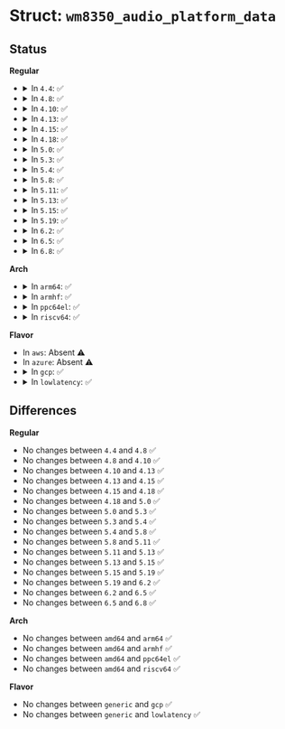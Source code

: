# Struct: <code>wm8350_audio_platform_data</code>

## Status
<b>Regular</b>
<ul>
<li>
<details>
<summary>In <code>4.4</code>: ✅</summary>

```c
struct wm8350_audio_platform_data {
    int vmid_discharge_msecs;
    int drain_msecs;
    int cap_discharge_msecs;
    int vmid_charge_msecs;
    u32 vmid_s_curve;
    u32 dis_out4;
    u32 dis_out3;
    u32 dis_out2;
    u32 dis_out1;
    u32 vroi_out4;
    u32 vroi_out3;
    u32 vroi_out2;
    u32 vroi_out1;
    u32 vroi_enable;
    u32 codec_current_on;
    u32 codec_current_standby;
    u32 codec_current_charge;
};
```
</details>
</li>
<li>
<details>
<summary>In <code>4.8</code>: ✅</summary>

```c
struct wm8350_audio_platform_data {
    int vmid_discharge_msecs;
    int drain_msecs;
    int cap_discharge_msecs;
    int vmid_charge_msecs;
    u32 vmid_s_curve;
    u32 dis_out4;
    u32 dis_out3;
    u32 dis_out2;
    u32 dis_out1;
    u32 vroi_out4;
    u32 vroi_out3;
    u32 vroi_out2;
    u32 vroi_out1;
    u32 vroi_enable;
    u32 codec_current_on;
    u32 codec_current_standby;
    u32 codec_current_charge;
};
```
</details>
</li>
<li>
<details>
<summary>In <code>4.10</code>: ✅</summary>

```c
struct wm8350_audio_platform_data {
    int vmid_discharge_msecs;
    int drain_msecs;
    int cap_discharge_msecs;
    int vmid_charge_msecs;
    u32 vmid_s_curve;
    u32 dis_out4;
    u32 dis_out3;
    u32 dis_out2;
    u32 dis_out1;
    u32 vroi_out4;
    u32 vroi_out3;
    u32 vroi_out2;
    u32 vroi_out1;
    u32 vroi_enable;
    u32 codec_current_on;
    u32 codec_current_standby;
    u32 codec_current_charge;
};
```
</details>
</li>
<li>
<details>
<summary>In <code>4.13</code>: ✅</summary>

```c
struct wm8350_audio_platform_data {
    int vmid_discharge_msecs;
    int drain_msecs;
    int cap_discharge_msecs;
    int vmid_charge_msecs;
    u32 vmid_s_curve;
    u32 dis_out4;
    u32 dis_out3;
    u32 dis_out2;
    u32 dis_out1;
    u32 vroi_out4;
    u32 vroi_out3;
    u32 vroi_out2;
    u32 vroi_out1;
    u32 vroi_enable;
    u32 codec_current_on;
    u32 codec_current_standby;
    u32 codec_current_charge;
};
```
</details>
</li>
<li>
<details>
<summary>In <code>4.15</code>: ✅</summary>

```c
struct wm8350_audio_platform_data {
    int vmid_discharge_msecs;
    int drain_msecs;
    int cap_discharge_msecs;
    int vmid_charge_msecs;
    u32 vmid_s_curve;
    u32 dis_out4;
    u32 dis_out3;
    u32 dis_out2;
    u32 dis_out1;
    u32 vroi_out4;
    u32 vroi_out3;
    u32 vroi_out2;
    u32 vroi_out1;
    u32 vroi_enable;
    u32 codec_current_on;
    u32 codec_current_standby;
    u32 codec_current_charge;
};
```
</details>
</li>
<li>
<details>
<summary>In <code>4.18</code>: ✅</summary>

```c
struct wm8350_audio_platform_data {
    int vmid_discharge_msecs;
    int drain_msecs;
    int cap_discharge_msecs;
    int vmid_charge_msecs;
    u32 vmid_s_curve;
    u32 dis_out4;
    u32 dis_out3;
    u32 dis_out2;
    u32 dis_out1;
    u32 vroi_out4;
    u32 vroi_out3;
    u32 vroi_out2;
    u32 vroi_out1;
    u32 vroi_enable;
    u32 codec_current_on;
    u32 codec_current_standby;
    u32 codec_current_charge;
};
```
</details>
</li>
<li>
<details>
<summary>In <code>5.0</code>: ✅</summary>

```c
struct wm8350_audio_platform_data {
    int vmid_discharge_msecs;
    int drain_msecs;
    int cap_discharge_msecs;
    int vmid_charge_msecs;
    u32 vmid_s_curve;
    u32 dis_out4;
    u32 dis_out3;
    u32 dis_out2;
    u32 dis_out1;
    u32 vroi_out4;
    u32 vroi_out3;
    u32 vroi_out2;
    u32 vroi_out1;
    u32 vroi_enable;
    u32 codec_current_on;
    u32 codec_current_standby;
    u32 codec_current_charge;
};
```
</details>
</li>
<li>
<details>
<summary>In <code>5.3</code>: ✅</summary>

```c
struct wm8350_audio_platform_data {
    int vmid_discharge_msecs;
    int drain_msecs;
    int cap_discharge_msecs;
    int vmid_charge_msecs;
    u32 vmid_s_curve;
    u32 dis_out4;
    u32 dis_out3;
    u32 dis_out2;
    u32 dis_out1;
    u32 vroi_out4;
    u32 vroi_out3;
    u32 vroi_out2;
    u32 vroi_out1;
    u32 vroi_enable;
    u32 codec_current_on;
    u32 codec_current_standby;
    u32 codec_current_charge;
};
```
</details>
</li>
<li>
<details>
<summary>In <code>5.4</code>: ✅</summary>

```c
struct wm8350_audio_platform_data {
    int vmid_discharge_msecs;
    int drain_msecs;
    int cap_discharge_msecs;
    int vmid_charge_msecs;
    u32 vmid_s_curve;
    u32 dis_out4;
    u32 dis_out3;
    u32 dis_out2;
    u32 dis_out1;
    u32 vroi_out4;
    u32 vroi_out3;
    u32 vroi_out2;
    u32 vroi_out1;
    u32 vroi_enable;
    u32 codec_current_on;
    u32 codec_current_standby;
    u32 codec_current_charge;
};
```
</details>
</li>
<li>
<details>
<summary>In <code>5.8</code>: ✅</summary>

```c
struct wm8350_audio_platform_data {
    int vmid_discharge_msecs;
    int drain_msecs;
    int cap_discharge_msecs;
    int vmid_charge_msecs;
    u32 vmid_s_curve;
    u32 dis_out4;
    u32 dis_out3;
    u32 dis_out2;
    u32 dis_out1;
    u32 vroi_out4;
    u32 vroi_out3;
    u32 vroi_out2;
    u32 vroi_out1;
    u32 vroi_enable;
    u32 codec_current_on;
    u32 codec_current_standby;
    u32 codec_current_charge;
};
```
</details>
</li>
<li>
<details>
<summary>In <code>5.11</code>: ✅</summary>

```c
struct wm8350_audio_platform_data {
    int vmid_discharge_msecs;
    int drain_msecs;
    int cap_discharge_msecs;
    int vmid_charge_msecs;
    u32 vmid_s_curve;
    u32 dis_out4;
    u32 dis_out3;
    u32 dis_out2;
    u32 dis_out1;
    u32 vroi_out4;
    u32 vroi_out3;
    u32 vroi_out2;
    u32 vroi_out1;
    u32 vroi_enable;
    u32 codec_current_on;
    u32 codec_current_standby;
    u32 codec_current_charge;
};
```
</details>
</li>
<li>
<details>
<summary>In <code>5.13</code>: ✅</summary>

```c
struct wm8350_audio_platform_data {
    int vmid_discharge_msecs;
    int drain_msecs;
    int cap_discharge_msecs;
    int vmid_charge_msecs;
    u32 vmid_s_curve;
    u32 dis_out4;
    u32 dis_out3;
    u32 dis_out2;
    u32 dis_out1;
    u32 vroi_out4;
    u32 vroi_out3;
    u32 vroi_out2;
    u32 vroi_out1;
    u32 vroi_enable;
    u32 codec_current_on;
    u32 codec_current_standby;
    u32 codec_current_charge;
};
```
</details>
</li>
<li>
<details>
<summary>In <code>5.15</code>: ✅</summary>

```c
struct wm8350_audio_platform_data {
    int vmid_discharge_msecs;
    int drain_msecs;
    int cap_discharge_msecs;
    int vmid_charge_msecs;
    u32 vmid_s_curve;
    u32 dis_out4;
    u32 dis_out3;
    u32 dis_out2;
    u32 dis_out1;
    u32 vroi_out4;
    u32 vroi_out3;
    u32 vroi_out2;
    u32 vroi_out1;
    u32 vroi_enable;
    u32 codec_current_on;
    u32 codec_current_standby;
    u32 codec_current_charge;
};
```
</details>
</li>
<li>
<details>
<summary>In <code>5.19</code>: ✅</summary>

```c
struct wm8350_audio_platform_data {
    int vmid_discharge_msecs;
    int drain_msecs;
    int cap_discharge_msecs;
    int vmid_charge_msecs;
    u32 vmid_s_curve;
    u32 dis_out4;
    u32 dis_out3;
    u32 dis_out2;
    u32 dis_out1;
    u32 vroi_out4;
    u32 vroi_out3;
    u32 vroi_out2;
    u32 vroi_out1;
    u32 vroi_enable;
    u32 codec_current_on;
    u32 codec_current_standby;
    u32 codec_current_charge;
};
```
</details>
</li>
<li>
<details>
<summary>In <code>6.2</code>: ✅</summary>

```c
struct wm8350_audio_platform_data {
    int vmid_discharge_msecs;
    int drain_msecs;
    int cap_discharge_msecs;
    int vmid_charge_msecs;
    u32 vmid_s_curve;
    u32 dis_out4;
    u32 dis_out3;
    u32 dis_out2;
    u32 dis_out1;
    u32 vroi_out4;
    u32 vroi_out3;
    u32 vroi_out2;
    u32 vroi_out1;
    u32 vroi_enable;
    u32 codec_current_on;
    u32 codec_current_standby;
    u32 codec_current_charge;
};
```
</details>
</li>
<li>
<details>
<summary>In <code>6.5</code>: ✅</summary>

```c
struct wm8350_audio_platform_data {
    int vmid_discharge_msecs;
    int drain_msecs;
    int cap_discharge_msecs;
    int vmid_charge_msecs;
    u32 vmid_s_curve;
    u32 dis_out4;
    u32 dis_out3;
    u32 dis_out2;
    u32 dis_out1;
    u32 vroi_out4;
    u32 vroi_out3;
    u32 vroi_out2;
    u32 vroi_out1;
    u32 vroi_enable;
    u32 codec_current_on;
    u32 codec_current_standby;
    u32 codec_current_charge;
};
```
</details>
</li>
<li>
<details>
<summary>In <code>6.8</code>: ✅</summary>

```c
struct wm8350_audio_platform_data {
    int vmid_discharge_msecs;
    int drain_msecs;
    int cap_discharge_msecs;
    int vmid_charge_msecs;
    u32 vmid_s_curve;
    u32 dis_out4;
    u32 dis_out3;
    u32 dis_out2;
    u32 dis_out1;
    u32 vroi_out4;
    u32 vroi_out3;
    u32 vroi_out2;
    u32 vroi_out1;
    u32 vroi_enable;
    u32 codec_current_on;
    u32 codec_current_standby;
    u32 codec_current_charge;
};
```
</details>
</li>
</ul>
<b>Arch</b>
<ul>
<li>
<details>
<summary>In <code>arm64</code>: ✅</summary>

```c
struct wm8350_audio_platform_data {
    int vmid_discharge_msecs;
    int drain_msecs;
    int cap_discharge_msecs;
    int vmid_charge_msecs;
    u32 vmid_s_curve;
    u32 dis_out4;
    u32 dis_out3;
    u32 dis_out2;
    u32 dis_out1;
    u32 vroi_out4;
    u32 vroi_out3;
    u32 vroi_out2;
    u32 vroi_out1;
    u32 vroi_enable;
    u32 codec_current_on;
    u32 codec_current_standby;
    u32 codec_current_charge;
};
```
</details>
</li>
<li>
<details>
<summary>In <code>armhf</code>: ✅</summary>

```c
struct wm8350_audio_platform_data {
    int vmid_discharge_msecs;
    int drain_msecs;
    int cap_discharge_msecs;
    int vmid_charge_msecs;
    u32 vmid_s_curve;
    u32 dis_out4;
    u32 dis_out3;
    u32 dis_out2;
    u32 dis_out1;
    u32 vroi_out4;
    u32 vroi_out3;
    u32 vroi_out2;
    u32 vroi_out1;
    u32 vroi_enable;
    u32 codec_current_on;
    u32 codec_current_standby;
    u32 codec_current_charge;
};
```
</details>
</li>
<li>
<details>
<summary>In <code>ppc64el</code>: ✅</summary>

```c
struct wm8350_audio_platform_data {
    int vmid_discharge_msecs;
    int drain_msecs;
    int cap_discharge_msecs;
    int vmid_charge_msecs;
    u32 vmid_s_curve;
    u32 dis_out4;
    u32 dis_out3;
    u32 dis_out2;
    u32 dis_out1;
    u32 vroi_out4;
    u32 vroi_out3;
    u32 vroi_out2;
    u32 vroi_out1;
    u32 vroi_enable;
    u32 codec_current_on;
    u32 codec_current_standby;
    u32 codec_current_charge;
};
```
</details>
</li>
<li>
<details>
<summary>In <code>riscv64</code>: ✅</summary>

```c
struct wm8350_audio_platform_data {
    int vmid_discharge_msecs;
    int drain_msecs;
    int cap_discharge_msecs;
    int vmid_charge_msecs;
    u32 vmid_s_curve;
    u32 dis_out4;
    u32 dis_out3;
    u32 dis_out2;
    u32 dis_out1;
    u32 vroi_out4;
    u32 vroi_out3;
    u32 vroi_out2;
    u32 vroi_out1;
    u32 vroi_enable;
    u32 codec_current_on;
    u32 codec_current_standby;
    u32 codec_current_charge;
};
```
</details>
</li>
</ul>
<b>Flavor</b>
<ul>
<li>
In <code>aws</code>: Absent ⚠️
</li>
<li>
In <code>azure</code>: Absent ⚠️
</li>
<li>
<details>
<summary>In <code>gcp</code>: ✅</summary>

```c
struct wm8350_audio_platform_data {
    int vmid_discharge_msecs;
    int drain_msecs;
    int cap_discharge_msecs;
    int vmid_charge_msecs;
    u32 vmid_s_curve;
    u32 dis_out4;
    u32 dis_out3;
    u32 dis_out2;
    u32 dis_out1;
    u32 vroi_out4;
    u32 vroi_out3;
    u32 vroi_out2;
    u32 vroi_out1;
    u32 vroi_enable;
    u32 codec_current_on;
    u32 codec_current_standby;
    u32 codec_current_charge;
};
```
</details>
</li>
<li>
<details>
<summary>In <code>lowlatency</code>: ✅</summary>

```c
struct wm8350_audio_platform_data {
    int vmid_discharge_msecs;
    int drain_msecs;
    int cap_discharge_msecs;
    int vmid_charge_msecs;
    u32 vmid_s_curve;
    u32 dis_out4;
    u32 dis_out3;
    u32 dis_out2;
    u32 dis_out1;
    u32 vroi_out4;
    u32 vroi_out3;
    u32 vroi_out2;
    u32 vroi_out1;
    u32 vroi_enable;
    u32 codec_current_on;
    u32 codec_current_standby;
    u32 codec_current_charge;
};
```
</details>
</li>
</ul>

## Differences
<b>Regular</b>
<ul>
<li>
No changes between <code>4.4</code> and <code>4.8</code> ✅
</li>
<li>
No changes between <code>4.8</code> and <code>4.10</code> ✅
</li>
<li>
No changes between <code>4.10</code> and <code>4.13</code> ✅
</li>
<li>
No changes between <code>4.13</code> and <code>4.15</code> ✅
</li>
<li>
No changes between <code>4.15</code> and <code>4.18</code> ✅
</li>
<li>
No changes between <code>4.18</code> and <code>5.0</code> ✅
</li>
<li>
No changes between <code>5.0</code> and <code>5.3</code> ✅
</li>
<li>
No changes between <code>5.3</code> and <code>5.4</code> ✅
</li>
<li>
No changes between <code>5.4</code> and <code>5.8</code> ✅
</li>
<li>
No changes between <code>5.8</code> and <code>5.11</code> ✅
</li>
<li>
No changes between <code>5.11</code> and <code>5.13</code> ✅
</li>
<li>
No changes between <code>5.13</code> and <code>5.15</code> ✅
</li>
<li>
No changes between <code>5.15</code> and <code>5.19</code> ✅
</li>
<li>
No changes between <code>5.19</code> and <code>6.2</code> ✅
</li>
<li>
No changes between <code>6.2</code> and <code>6.5</code> ✅
</li>
<li>
No changes between <code>6.5</code> and <code>6.8</code> ✅
</li>
</ul>
<b>Arch</b>
<ul>
<li>
No changes between <code>amd64</code> and <code>arm64</code> ✅
</li>
<li>
No changes between <code>amd64</code> and <code>armhf</code> ✅
</li>
<li>
No changes between <code>amd64</code> and <code>ppc64el</code> ✅
</li>
<li>
No changes between <code>amd64</code> and <code>riscv64</code> ✅
</li>
</ul>
<b>Flavor</b>
<ul>
<li>
No changes between <code>generic</code> and <code>gcp</code> ✅
</li>
<li>
No changes between <code>generic</code> and <code>lowlatency</code> ✅
</li>
</ul>
